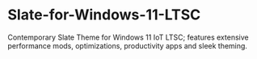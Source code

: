 # Slate-for-Windows-11-LTSC
Contemporary Slate Theme for Windows 11 IoT LTSC; features extensive performance mods, optimizations, productivity apps and sleek theming.
